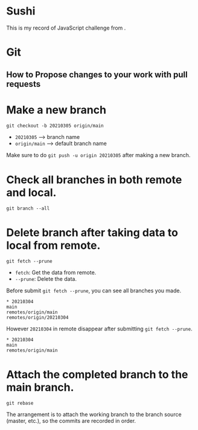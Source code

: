 # Sushi
This is my record of JavaScript challenge from .

# Git

## How to Propose changes to your work with pull requests

# Make a new branch
```Git
git checkout -b 20210305 origin/main
```

- `20210305` --> branch name
- `origin/main` --> default branch name

Make sure to do `git push -u origin 20210305` after making a new branch.

# Check all branches in both remote and local.
```Git
git branch --all
```

# Delete branch after taking data to local from remote.
```Git
git fetch --prune
```
- `fetch`: Get the data from remote.
- `--prune`: Delete the data.

Before submit `git fetch --prune`, you can see all branches you made.
```Git
* 20210304
main
remotes/origin/main
remotes/origin/20210304
```
However `20210304` in remote disappear after submitting `git fetch --prune`.
```Git
* 20210304
main
remotes/origin/main
```

# Attach the completed branch to the main branch.
```Git
git rebase
```
The arrangement is to attach the working branch to the branch source (master, etc.), so the commits are recorded in order.